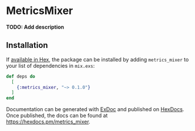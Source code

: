 # MetricsMixer

**TODO: Add description**

## Installation

If [available in Hex](https://hex.pm/docs/publish), the package can be installed
by adding `metrics_mixer` to your list of dependencies in `mix.exs`:

```elixir
def deps do
  [
    {:metrics_mixer, "~> 0.1.0"}
  ]
end
```

Documentation can be generated with [ExDoc](https://github.com/elixir-lang/ex_doc)
and published on [HexDocs](https://hexdocs.pm). Once published, the docs can
be found at <https://hexdocs.pm/metrics_mixer>.


